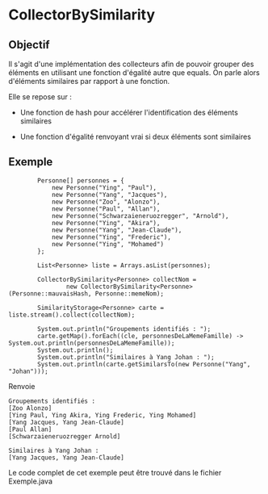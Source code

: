 # CollectorBySimilarity

## Objectif

Il s'agit d'une implémentation des collecteurs afin de pouvoir grouper des éléments en utilisant une fonction d'égalité autre que equals. On parle alors d'éléments similaires par rapport à une fonction.

Elle se repose sur :
- Une fonction de hash pour accélérer l'identification des éléments similaires

- Une fonction d'égalité renvoyant vrai si deux éléments sont similaires


## Exemple

```
		Personne[] personnes = {
			new Personne("Ying", "Paul"),
			new Personne("Yang", "Jacques"),
			new Personne("Zoo", "Alonzo"),
			new Personne("Paul", "Allan"),
			new Personne("Schwarzaieneruozregger", "Arnold"),
			new Personne("Ying", "Akira"),
			new Personne("Yang", "Jean-Claude"),
			new Personne("Ying", "Frederic"),
			new Personne("Ying", "Mohamed")
		};
		
		List<Personne> liste = Arrays.asList(personnes);
		
		CollectorBySimilarity<Personne> collectNom =
				new CollectorBySimilarity<Personne>(Personne::mauvaisHash, Personne::memeNom);
		
		SimilarityStorage<Personne> carte = liste.stream().collect(collectNom);

		System.out.println("Groupements identifiés : ");
		carte.getMap().forEach((cle, personnesDeLaMemeFamille) -> System.out.println(personnesDeLaMemeFamille));
		System.out.println();
		System.out.println("Similaires à Yang Johan : ");
		System.out.println(carte.getSimilarsTo(new Personne("Yang", "Johan")));

```

Renvoie

```
Groupements identifiés : 
[Zoo Alonzo]
[Ying Paul, Ying Akira, Ying Frederic, Ying Mohamed]
[Yang Jacques, Yang Jean-Claude]
[Paul Allan]
[Schwarzaieneruozregger Arnold]

Similaires à Yang Johan : 
[Yang Jacques, Yang Jean-Claude]
```

Le code complet de cet exemple peut être trouvé dans le fichier Exemple.java


